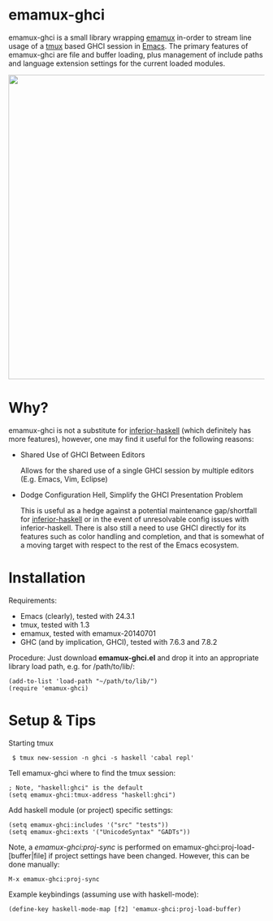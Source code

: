 emamux-ghci
===========
emamux-ghci is a small library wrapping [emamux](http://www.github.com/syohex/emacs-emamux) in-order to
stream line usage of a [tmux](http://tmux.sourceforge.net) based GHCI session in [Emacs](http://www.gnu.org/s/emacs/). The primary features of emamux-ghci are file and buffer loading, plus management of include paths and language extension settings for the current loaded modules.
<p align="center">
  <href a="http://www.github.com/jfeltz/ememamux-ghci/blob/master/example.png?raw=true"> 
    <img src="http://www.github.com/jfeltz/emamux-ghci/blob/master/example.png?raw=true" style="border-style: none" width="600px"/>
  </a>
</p>

Why?
====

  emamux-ghci is not a substitute for [inferior-haskell](https://github.com/haskell/haskell-mode/wiki/Inferior-Haskell-Mode) (which definitely has more features), however, one may find it useful for the following reasons:

* Shared Use of GHCI Between Editors 

    Allows for the shared use of a single GHCI session by multiple editors (E.g. Emacs, Vim, Eclipse)

* Dodge Configuration Hell, Simplify the GHCI Presentation Problem

    This is useful as a hedge against a potential maintenance gap/shortfall for [inferior-haskell](https://github.com/haskell/haskell-mode/wiki/Inferior-Haskell-Mode) or in the event of unresolvable config issues with inferior-haskell. There is also still a need to use GHCI directly for its features such as color handling and completion, and that is somewhat of a moving target with respect to the rest of the Emacs ecosystem.

Installation
============
Requirements:
* Emacs (clearly), tested with 24.3.1
* tmux, tested with 1.3
* emamux, tested with emamux-20140701
* GHC (and by implication, GHCI), tested with 7.6.3 and 7.8.2

Procedure:
Just download <b>emamux-ghci.el</b> and drop it into
an appropriate library load path, e.g. for /path/to/lib/:

    (add-to-list 'load-path "~/path/to/lib/")
    (require 'emamux-ghci)

Setup & Tips 
============

  Starting tmux 

     $ tmux new-session -n ghci -s haskell 'cabal repl'

  Tell emamux-ghci where to find the tmux session:

    ; Note, "haskell:ghci" is the default
    (setq emamux-ghci:tmux-address "haskell:ghci")

  Add haskell module (or project) specific settings:

    (setq emamux-ghci:includes '("src" "tests"))
    (setq emamux-ghci:exts '("UnicodeSyntax" "GADTs"))

  Note, a <i>emamux-ghci:proj-sync</i> is performed on
  emamux-ghci:proj-load-[buffer|file] if project settings have been
  changed. However, this can be done manually:

    M-x emamux-ghci:proj-sync

  Example keybindings (assuming use with haskell-mode): 

    (define-key haskell-mode-map [f2] 'emamux-ghci:proj-load-buffer)
